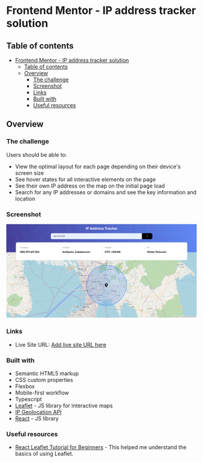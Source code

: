 # Frontend Mentor - IP address tracker solution

## Table of contents

- [Frontend Mentor - IP address tracker solution](#frontend-mentor---ip-address-tracker-solution)
  - [Table of contents](#table-of-contents)
  - [Overview](#overview)
    - [The challenge](#the-challenge)
    - [Screenshot](#screenshot)
    - [Links](#links)
    - [Built with](#built-with)
    - [Useful resources](#useful-resources)

## Overview

### The challenge

Users should be able to:

- View the optimal layout for each page depending on their device's screen size
- See hover states for all interactive elements on the page
- See their own IP address on the map on the initial page load
- Search for any IP addresses or domains and see the key information and location

### Screenshot

![](./src/assets/images/image.png)

### Links

- Live Site URL: [Add live site URL here](https://your-live-site-url.com)

### Built with

- Semantic HTML5 markup
- CSS custom properties
- Flexbox
- Mobile-first workflow
- Typescript
- [Leaflet](https://leafletjs.com/) - JS library for interactive maps
- [IP Geolocation API](https://geo.ipify.org/) 
- [React](https://reactjs.org/) - JS library


### Useful resources

- [React Leaflet Tutorial for Beginners](https://www.youtube.com/watch?v=jD6813wGdBA) - This helped me understand the basics of using Leaflet.
